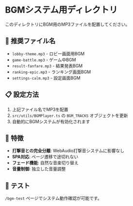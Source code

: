 # BGMシステム用ディレクトリ

このディレクトリにBGM用のMP3ファイルを配置してください。

## 🎵 推奨ファイル名

- `lobby-theme.mp3` - ロビー画面用BGM
- `game-battle.mp3` - ゲーム中BGM
- `result-fanfare.mp3` - 結果発表BGM
- `ranking-epic.mp3` - ランキング画面BGM
- `settings-calm.mp3` - 設定画面BGM

## 📋 設定方法

1. 上記ファイル名でMP3を配置
2. `src/utils/BGMPlayer.ts` の `BGM_TRACKS` オブジェクトを更新
3. 自動的にBGMシステムが有効化されます

## 🎯 特徴

- **打撃音との完全分離**: WebAudio打撃音システムに影響なし
- **SPA対応**: ページ遷移で途切れない
- **フェード機能**: 自然な音楽切り替え
- **音量制御**: 独立した音量調整

## 🧪 テスト

`/bgm-test` ページでシステム動作確認が可能です。
